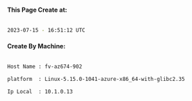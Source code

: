
   
#### This Page Create at:

```bash

2023-07-15 - 16:51:12 UTC

```

#### Create By Machine:

```bash

Host Name : fv-az674-902

platform  : Linux-5.15.0-1041-azure-x86_64-with-glibc2.35

Ip Local  : 10.1.0.13

```

